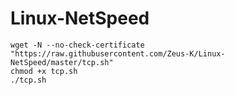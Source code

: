 # Linux-NetSpeed
```
wget -N --no-check-certificate "https://raw.githubusercontent.com/Zeus-K/Linux-NetSpeed/master/tcp.sh"
chmod +x tcp.sh
./tcp.sh
```
